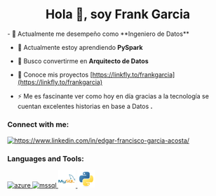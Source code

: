<h1 align="center">Hola 👋, soy Frank Garcia</h1>
- 🔭 Actualmente me desempeño como **Ingeniero de Datos**

- 🌱 Actualmente estoy aprendiendo **PySpark**

- 🤝 Busco convertirme en **Arquitecto de Datos**

- 📄 Conoce mis proyectos [https://linkfly.to/frankgarcia](https://linkfly.to/frankgarcia)

- ⚡ Me es fascinante ver como hoy en día gracias a la tecnología se cuentan excelentes historias en base a Datos **.**

<h3 align="left">Connect with me:</h3>
<p align="left">
<a href="https://linkedin.com/in/https://www.linkedin.com/in/edgar-francisco-garcia-acosta/" target="blank"><img align="center" src="https://raw.githubusercontent.com/rahuldkjain/github-profile-readme-generator/master/src/images/icons/Social/linked-in-alt.svg" alt="https://www.linkedin.com/in/edgar-francisco-garcia-acosta/" height="30" width="40" /></a>
</p>

<h3 align="left">Languages and Tools:</h3>
<p align="left"> <a href="https://azure.microsoft.com/en-in/" target="_blank" rel="noreferrer"> <img src="https://www.vectorlogo.zone/logos/microsoft_azure/microsoft_azure-icon.svg" alt="azure" width="40" height="40"/> </a> <a href="https://www.microsoft.com/en-us/sql-server" target="_blank" rel="noreferrer"> <img src="https://www.svgrepo.com/show/303229/microsoft-sql-server-logo.svg" alt="mssql" width="40" height="40"/> </a> <a href="https://www.mysql.com/" target="_blank" rel="noreferrer"> <img src="https://raw.githubusercontent.com/devicons/devicon/master/icons/mysql/mysql-original-wordmark.svg" alt="mysql" width="40" height="40"/> </a> <a href="https://www.python.org" target="_blank" rel="noreferrer"> <img src="https://raw.githubusercontent.com/devicons/devicon/master/icons/python/python-original.svg" alt="python" width="40" height="40"/> </a> </p>
